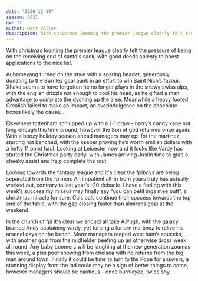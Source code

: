 ```yaml
---
date: "2020-12-14"
season: 2021
gw: 12
author: Matt Voller
description: With christmas looming the premier league clearly felt the pressure of being on the receiving end of santa's sack, with good deeds aplenty to boost applications to the nice list.
---
```


With christmas looming the premier league clearly felt the pressure of being on the receiving end of santa's sack, with good deeds aplenty to boost applications to the nice list.

Aubameyang turned on the style with a soaring header, generously donating to the Burnley goal bank in an effort to win Saint Nich’s favour. Xhaka seems to have forgotten he no longer plays in the snowy swiss alps, with the english drizzle not enough to cool his head, as he gifted a man advantage to complete the dyching up the arse. Meanwhile a heavy footed Grealish failed to make an impact, an overindulgence on the chocolate boxes likely the cause.... 

Elsewhere tottenham schlupped up with a 1-1 draw -  harry’s candy kane not long enough this time around, however the Son of god returned once again. With a boozy holiday season ahead managers may opt for the martinez, starting not benched, with the keeper proving he’s worth emilian dollars with a hefty 11 point haul. Looking at Leicester now and it looks like Vardy has started the Christmas party early, with James arriving Justin time to grab a cheeky assist and help complete the rout. 

Looking towards the fantasy league and it's clear the fplboys are being separated from the fplmen. An impatient all-in from yours truly has actually worked out, contrary to last year’s -20 debacle. I have a feeling with this week’s success my missus may finally say “you can petit ings mee butt”, a christmas miracle for sure. Cals pals continue their success towards the top end of the table, with the gap closing faster than almirons goal at the weekend. 

In the church of fpl it's clear we should all take A.Pugh, with the galaxy brained Andy captaining vardy, yet forcing a forlorn martinez to relive his arsenal days on the bench. Many managers reaped west ham’s souceks, with another goal from the midfielder beefing up an otherwise dross week all round. Any baby boomers will be laughing at the new generation zoumas this week, a piss poor showing from chelsea with no returns from the big man around town. Finally it could be time to turn to the Pope for answers, a stunning display from the lad could may be a sign of better things to come, however managers should be cautious - once burnleyed, twice shy.